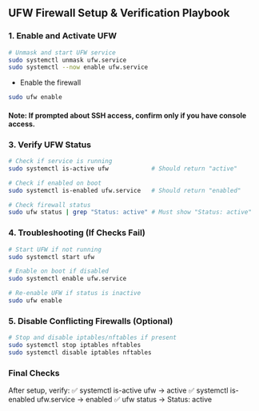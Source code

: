 ## UFW Firewall Setup & Verification Playbook
### 1. Enable and Activate UFW
```sh
# Unmask and start UFW service  
sudo systemctl unmask ufw.service  
sudo systemctl --now enable ufw.service
```  

- Enable the firewall  
```bash
sudo ufw enable
```  
#### Note: If prompted about SSH access, confirm only if you have console access.

### 3. Verify UFW Status
```sh
# Check if service is running  
sudo systemctl is-active ufw            # Should return "active"  
```
```sh
# Check if enabled on boot  
sudo systemctl is-enabled ufw.service   # Should return "enabled"  
```
```sh
# Check firewall status  
sudo ufw status | grep "Status: active" # Must show "Status: active"  
```
### 4. Troubleshooting (If Checks Fail)
```sh
# Start UFW if not running  
sudo systemctl start ufw  
```
```sh
# Enable on boot if disabled  
sudo systemctl enable ufw.service  
```
```sh
# Re-enable UFW if status is inactive  
sudo ufw enable
```  

### 5. Disable Conflicting Firewalls (Optional)
```sh
# Stop and disable iptables/nftables if present  
sudo systemctl stop iptables nftables  
sudo systemctl disable iptables nftables
```

### Final Checks
After setup, verify:
✅ systemctl is-active ufw → active
✅ systemctl is-enabled ufw.service → enabled
✅ ufw status → Status: active